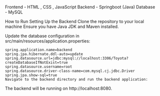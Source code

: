 Frontend - HTML , CSS , JavaScript
Backend - Springboot (Java)
Database - MySQL 

How to Run
Setting Up the Backend
Clone the repository to your local machine
Ensure you have Java JDK and Maven installed.

Update the database configuration in src/main/resources/application.properties:

```
spring.application.name=backend
spring.jpa.hibernate.ddl-auto=update
spring.datasource.url=jdbc:mysql://localhost:3306/Toyota?createDatabaseIfNotExist=true
spring.datasource.username=root
spring.datasource.driver-class-name=com.mysql.cj.jdbc.Driver
spring.jpa.show-sql=true
Navigate to the backend directory and run the backend application:
```

The backend will be running on http://localhost:8080.
